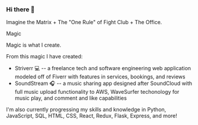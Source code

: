 ### Hi there 👋

Imagine the Matrix + The "One Rule" of Fight Club + The Office.

Magic

Magic is what I create.

From this magic I have created:
* Striverr :computer: -- a freelance tech and software engineering web application modeled off of Fiverr with features in services, bookings, and reviews
* SoundStream :headphones: -- a music sharing app designed after SoundCloud with full music upload functionality to AWS, WaveSurfer techonology for music play, and comment and like capabilities
    
I'm also currently progressing my skills and knowledge in Python, JavaScript, SQL, HTML, CSS, React, Redux, Flask, Express, and more!




<!--
**AntVith/AntVith** is a ✨ _special_ ✨ repository because its `README.md` (this file) appears on your GitHub profile.

Imagine the Matrix + The "One Rule" of Fight Club + The Office.

Magic :black_joker:

Magic is what I create.

From this magic I have created:
* Striverr :computer: -- a freelance tech and software engineering web application modeled off of Fiverr with features in services, bookings, and reviews
* SoundStream :headphones: -- a music sharing app designed after SoundCloud with full music upload functionality to AWS, WaveSurfer techonology for music play, and comment and like capabilities
    
I'm also currently progressing my skills and knowledge in Python, JavaScript, SQL, HTML, CSS, React, Redux, Flask, Express, and more!



